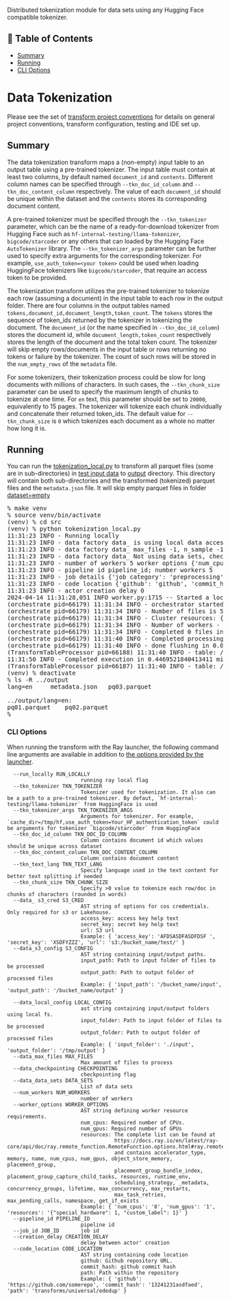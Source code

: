 <p align="Left"> Distributed tokenization module for data sets using any Hugging Face compatible tokenizer.
    <br> 
</p>

## 📝 Table of Contents
- [Summary](#Summary)
- [Running](#Running)
- [CLI Options](#cli_options)

# Data Tokenization
Please see the set of
[transform project conventions](../../README.md)
for details on general project conventions, transform configuration,
testing and IDE set up.

## Summary 
The data tokenization transform maps a (non-empty) input table to an output table using a pre-trained tokenizer.
The input table must contain at least two columns, by default named `document_id` and `contents`. Different column names can be specified through `--tkn_doc_id_column` and `--tkn_doc_content_column` respectively.
The value of each `document_id` should be unique within the dataset and the `contents` stores
its corresponding document content.

A pre-trained tokenizer must be specified through the `--tkn_tokenizer` parameter,
which can be the name of a ready-for-download tokenizer
from Hugging Face such as `hf-internal-testing/llama-tokenizer`, `bigcode/starcoder` or any others that can loaded by the Hugging Face `AutoTokenizer` library.
The `--tkn_tokenizer_args` parameter can be further used to specify extra arguments for the corresponding tokenizer. For example,
`use_auth_token=<your token>` could be used when loading HuggingFace tokenizers like `bigcode/starcoder`, that require an access token to be provided.

The tokenization transform utilizes the pre-trained tokenizer to tokenize each row (assuming a document) in the input table
to each row in the output folder. There are four columns in the output tables named `tokens,document_id,document_length,token_count`. 
The `tokens` stores the sequence of token_ids returned by the tokenizer in tokenizing the document. The `document_id` (or the name specified in `--tkn_doc_id_column`) stores the document id,
while `document_length,token_count` respectively stores the length of the document and the total token count. 
The tokenizer will skip empty rows/documents in the input table or rows returning no tokens or failure by the tokenizer.
The count of such rows will be stored in the `num_empty_rows` of the `metadata` file.

For some tokenizers, their tokenization process could be slow for long documents with millions of characters.
In such cases, the `--tkn_chunk_size` parameter can be used to specify the maximum length of chunks to tokenize at one time. For `en` text, this parameter should be set to `20000`, equivalently to 15 pages.
The tokenizer will tokenize each chunk individually and concatenate their returned token_ids. 
The default value for `--tkn_chunk_size` is `0` which tokenizes each document as a whole no matter how long it is. 


## Running
You can run the [tokenization_local.py](src/tokenization_local_ray.py) to
transform all parquet files (some are in sub-directories) in [test input data](test-data/ds01/input) 
to [output](output) directory. This directory will contain both sub-directories and the transformed (tokenized)
parquet files and the `metadata.json` file. It will skip empty parquet files in folder [dataset=empty](test-data/ds01/input/lang=en/dataset=empty) 
<pre>
% make venv
% source venv/bin/activate
(venv) % cd src
(venv) % python tokenization_local.py
11:31:23 INFO - Running locally
11:31:23 INFO - data factory data_ is using local data accessinput_folder - /Users/boris/Projects/data-prep-lab-inner/transforms/universal/tokenization/test-data/ds01/input output_folder - /Users/boris/Projects/data-prep-lab-inner/transforms/universal/tokenization/output/ds01
11:31:23 INFO - data factory data_ max_files -1, n_sample -1
11:31:23 INFO - data factory data_ Not using data sets, checkpointing False, max files -1, random samples -1, files to use ['.parquet']
11:31:23 INFO - number of workers 5 worker options {'num_cpus': 0.8}
11:31:23 INFO - pipeline id pipeline_id; number workers 5
11:31:23 INFO - job details {'job category': 'preprocessing', 'job name': 'Tokenization', 'job type': 'ray', 'job id': 'job_id'}
11:31:23 INFO - code location {'github': 'github', 'commit_hash': '12345', 'path': 'path'}
11:31:23 INFO - actor creation delay 0
2024-04-14 11:31:28,051	INFO worker.py:1715 -- Started a local Ray instance. View the dashboard at 127.0.0.1:8265 
(orchestrate pid=66179) 11:31:34 INFO - orchestrator started at 2024-04-14 11:31:34
(orchestrate pid=66179) 11:31:34 INFO - Number of files is 5, source profile {'max_file_size': 0.011751174926757812, 'min_file_size': 0.0024614334106445312, 'total_file_size': 0.031197547912597656}
(orchestrate pid=66179) 11:31:34 INFO - Cluster resources: {'cpus': 16, 'gpus': 0, 'memory': 12.310983276925981, 'object_store': 2.0}
(orchestrate pid=66179) 11:31:34 INFO - Number of workers - 5 with {'num_cpus': 0.8} each
(orchestrate pid=66179) 11:31:34 INFO - Completed 0 files in 6.432930628458659e-05 min. Waiting for completion
(orchestrate pid=66179) 11:31:40 INFO - Completed processing in 0.09031039873758952 min
(orchestrate pid=66179) 11:31:40 INFO - done flushing in 0.002071857452392578 sec
(TransformTableProcessor pid=66188) 11:31:40 INFO - table: /Users/boris/Projects/data-prep-lab-inner/transforms/universal/tokenization/test-data/ds01/input/lang=en/dataset=empty/dpv08_cc01.snappy.parquet is empty, skipping processing
11:31:50 INFO - Completed execution in 0.4469521840413411 min, execution result 0
(TransformTableProcessor pid=66187) 11:31:40 INFO - table: /Users/boris/Projects/data-prep-lab-inner/transforms/universal/tokenization/test-data/ds01/input/lang=en/dataset=empty/dpv08_cc02.snappy.parquet is empty, skipping processing
(venv) % deactivate
% ls -R ../output
lang=en		metadata.json	pq03.parquet

../output/lang=en:
pq01.parquet	pq02.parquet
%
</pre>



### CLI Options
When running the transform with the Ray launcher,
the following command line arguments are available in addition to 
[the options provided by the launcher](../../../data-processing-lib/doc/launcher-options.md).
```
  --run_locally RUN_LOCALLY
                        running ray local flag
  --tkn_tokenizer TKN_TOKENIZER
                        Tokenizer used for tokenization. It also can be a path to a pre-trained tokenizer. By defaut, `hf-internal-testing/llama-tokenizer` from HuggingFace is used
  --tkn_tokenizer_args TKN_TOKENIZER_ARGS
                        Arguments for tokenizer. For example, `cache_dir=/tmp/hf,use_auth_token=Your_HF_authentication_token` could be arguments for tokenizer `bigcode/starcoder` from HuggingFace
  --tkn_doc_id_column TKN_DOC_ID_COLUMN
                        Column contains document id which values should be unique across dataset
  --tkn_doc_content_column TKN_DOC_CONTENT_COLUMN
                        Column contains document content
  --tkn_text_lang TKN_TEXT_LANG
                        Specify language used in the text content for better text splitting if needed
  --tkn_chunk_size TKN_CHUNK_SIZE
                        Specify >0 value to tokenize each row/doc in chunks of characters (rounded in words)
  --data_ s3_cred S3_CRED     
                        AST string of options for cos credentials. Only required for s3 or Lakehouse.
                        access_key: access key help text
                        secret_key: secret key help text
                        url: S3 url
                        Example: { 'access_key': 'AFDSASDFASDFDSF ', 'secret_key': 'XSDFYZZZ', 'url': 's3:/bucket_name/test/' }
  --data_s3_config S3_CONFIG
                        AST string containing input/output paths.
                        input_path: Path to input folder of files to be processed
                        output_path: Path to output folder of processed files
                        Example: { 'input_path': '/bucket_name/input', 'output_path': '/bucket_name/output' }
 
  --data_local_config LOCAL_CONFIG
                        ast string containing input/output folders using local fs.
                        input_folder: Path to input folder of files to be processed
                        output_folder: Path to output folder of processed files
                        Example: { 'input_folder': './input', 'output_folder': '/tmp/output' }
  --data_max_files MAX_FILES
                        Max amount of files to process
  --data_checkpointing CHECKPOINTING
                        checkpointing flag
  --data_data_sets DATA_SETS
                        List of data sets
  --num_workers NUM_WORKERS
                        number of workers
  --worker_options WORKER_OPTIONS
                        AST string defining worker resource requirements.
                        num_cpus: Required number of CPUs.
                        num_gpus: Required number of GPUs
                        resources: The complete list can be found at
                                   https://docs.ray.io/en/latest/ray-core/api/doc/ray.remote_function.RemoteFunction.options.html#ray.remote_function.RemoteFunction.options
                                   and contains accelerator_type, memory, name, num_cpus, num_gpus, object_store_memory, placement_group,
                                   placement_group_bundle_index, placement_group_capture_child_tasks, resources, runtime_env,
                                   scheduling_strategy, _metadata, concurrency_groups, lifetime, max_concurrency, max_restarts,
                                   max_task_retries, max_pending_calls, namespace, get_if_exists
                        Example: { 'num_cpus': '8', 'num_gpus': '1', 'resources': '{"special_hardware": 1, "custom_label": 1}' }
  --pipeline_id PIPELINE_ID
                        pipeline id
  --job_id JOB_ID       job id
  --creation_delay CREATION_DELAY
                        delay between actor' creation
  --code_location CODE_LOCATION
                        AST string containing code location
                        github: Github repository URL.
                        commit_hash: github commit hash
                        path: Path within the repository
                        Example: { 'github': 'https://github.com/somerepo', 'commit_hash': '13241231asdfaed', 'path': 'transforms/universal/ededup' }
```
